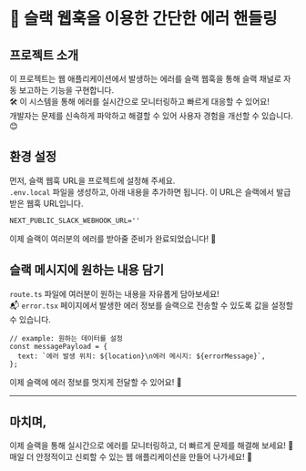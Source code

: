 # 🚀 슬랙 웹훅을 이용한 간단한 에러 핸들링

## 프로젝트 소개

이 프로젝트는 웹 애플리케이션에서 발생하는 에러를 슬랙 웹훅을 통해 슬랙 채널로 자동 보고하는 기능을 구현합니다. </br>
🛠️ 이 시스템을 통해 에러를 실시간으로 모니터링하고 빠르게 대응할 수 있어요! </br>
개발자는 문제를 신속하게 파악하고 해결할 수 있어 사용자 경험을 개선할 수 있습니다. 😊

## 환경 설정

먼저, 슬랙 웹훅 URL을 프로젝트에 설정해 주세요. </br>
`.env.local` 파일을 생성하고, 아래 내용을 추가하면 됩니다. 이 URL은 슬랙에서 발급받은 웹훅 URL입니다.

```env
NEXT_PUBLIC_SLACK_WEBHOOK_URL=''
```

이제 슬랙이 여러분의 에러를 받아줄 준비가 완료되었습니다! 🎯

## 슬랙 메시지에 원하는 내용 담기

`route.ts` 파일에 여러분이 원하는 내용을 자유롭게 담아보세요! </br>
📬 `error.tsx` 페이지에서 발생한 에러 정보를 슬랙으로 전송할 수 있도록 값을 설정할 수 있습니다.

```tsx
// example: 원하는 데이터를 설정
const messagePayload = {
  text: `에러 발생 위치: ${location}\n에러 메시지: ${errorMessage}`,
};
```

이제 슬랙에 에러 정보를 멋지게 전달할 수 있어요! 🚀

---

## 마치며,

이제 슬랙을 통해 실시간으로 에러를 모니터링하고, 더 빠르게 문제를 해결해 보세요! 🎉 </br>
매일 더 안정적이고 신뢰할 수 있는 웹 애플리케이션을 만들어 나가세요! 🚀
